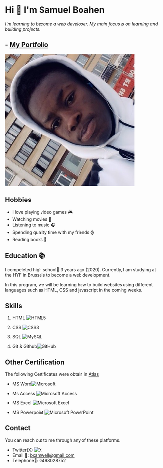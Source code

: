 # Hi 👋 I'm **Samuel Boahen**

_I'm learning to become a web developer. My main focus is on learning and
building projects._

## - [My Portfolio](https://github.com/xamwell2)

![My Photo form 6 years ago](/members/img/xamwell.jpg)

## Hobbies

- I love playing video games 🎮
- Watching movies 🎥
- Listening to music 🎧
- Spending quality time with my friends ⌚
- Reading books 📖

## Education 📚

I compeleted high school🏫 3 years ago (2020). Currently, I am studying at the
HYF in Brussels to become a web development.

In this program, we will be learning how to build websites using different
languages such as HTML, CSS and javascript in the coming weeks.

## Skills

1. HTML
   ![HTML5](https://img.shields.io/badge/html5-%23E34F26.svg?style=for-the-badge&logo=html5&logoColor=white)

2. CSS
   ![CSS3](https://img.shields.io/badge/css3-%231572B6.svg?style=for-the-badge&logo=css3&logoColor=white)

3. SQL
   ![MySQL](https://img.shields.io/badge/mysql-%2300f.svg?style=for-the-badge&logo=mysql&logoColor=white)

4. Git &
   Github![GitHub](https://img.shields.io/badge/github-%23121011.svg?style=for-the-badge&logo=github&logoColor=white)

## Other Certification

The following Certificates were obtain in [Atlas](https://github.com/xamwell2)

- MS
  Word![Microsoft](https://img.shields.io/badge/Microsoft-0078D4?style=for-the-badge&logo=microsoft&logoColor=white)

- Ms Access
  ![Microsoft Access](https://img.shields.io/badge/Microsoft_Access-A4373A?style=for-the-badge&logo=microsoft-access&logoColor=white)

- MS Excel
  ![Microsoft Excel](https://img.shields.io/badge/Microsoft_Excel-217346?style=for-the-badge&logo=microsoft-excel&logoColor=white)

- MS Powerpoint
  ![Microsoft PowerPoint](https://img.shields.io/badge/Microsoft_PowerPoint-B7472A?style=for-the-badge&logo=microsoft-powerpoint&logoColor=white)

## Contact

You can reach out to me through any of these platforms.

- Twitter(X)
  ![X](https://img.shields.io/badge/X-%23000000.svg?style=for-the-badge&logo=X&logoColor=white)
- Email 📩: <bxamwell@gmail.com>
- Telephone📱: 0498028752
